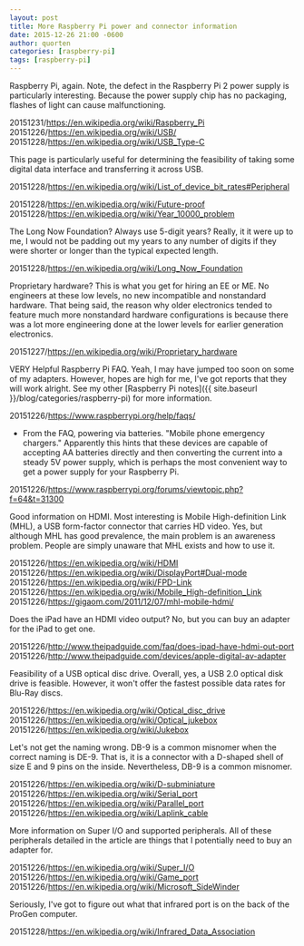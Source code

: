 ```yaml
---
layout: post
title: More Raspberry Pi power and connector information
date: 2015-12-26 21:00 -0600
author: quorten
categories: [raspberry-pi]
tags: [raspberry-pi]
---
```


Raspberry Pi, again.  Note, the defect in the Raspberry Pi 2 power
supply is particularly interesting.  Because the power supply chip has
no packaging, flashes of light can cause malfunctioning.

20151231/https://en.wikipedia.org/wiki/Raspberry_Pi  
20151226/https://en.wikipedia.org/wiki/USB/  
20151228/https://en.wikipedia.org/wiki/USB_Type-C

This page is particularly useful for determining the feasibility of
taking some digital data interface and transferring it across USB.

20151228/https://en.wikipedia.org/wiki/List_of_device_bit_rates#Peripheral

20151228/https://en.wikipedia.org/wiki/Future-proof  
20151228/https://en.wikipedia.org/wiki/Year_10000_problem

The Long Now Foundation?  Always use 5-digit years?  Really, it it
were up to me, I would not be padding out my years to any number of
digits if they were shorter or longer than the typical expected
length.

20151228/https://en.wikipedia.org/wiki/Long_Now_Foundation

<!-- more -->

Proprietary hardware?  This is what you get for hiring an EE or ME.
No engineers at these low levels, no new incompatible and nonstandard
hardware.  That being said, the reason why older electronics tended to
feature much more nonstandard hardware configurations is because there
was a lot more engineering done at the lower levels for earlier
generation electronics.

20151227/https://en.wikipedia.org/wiki/Proprietary_hardware

VERY Helpful Raspberry Pi FAQ.  Yeah, I may have jumped too soon on
some of my adapters.  However, hopes are high for me, I've got reports
that they will work alright.  See my other [Raspberry Pi notes]({{
site.baseurl }}/blog/categories/raspberry-pi) for more information.

20151226/https://www.raspberrypi.org/help/faqs/

* From the FAQ, powering via batteries.  "Mobile phone emergency
  chargers."  Apparently this hints that these devices are capable of
  accepting AA batteries directly and then converting the current into
  a steady 5V power supply, which is perhaps the most convenient way
  to get a power supply for your Raspberry Pi.

20151226/https://www.raspberrypi.org/forums/viewtopic.php?f=64&t=31300

Good information on HDMI.  Most interesting is Mobile High-definition
Link (MHL), a USB form-factor connector that carries HD video.  Yes,
but although MHL has good prevalence, the main problem is an awareness
problem.  People are simply unaware that MHL exists and how to use it.

20151226/https://en.wikipedia.org/wiki/HDMI  
20151226/https://en.wikipedia.org/wiki/DisplayPort#Dual-mode  
20151226/https://en.wikipedia.org/wiki/FPD-Link  
20151226/https://en.wikipedia.org/wiki/Mobile_High-definition_Link  
20151226/https://gigaom.com/2011/12/07/mhl-mobile-hdmi/

Does the iPad have an HDMI video output?  No, but you can buy an
adapter for the iPad to get one.

20151226/http://www.theipadguide.com/faq/does-ipad-have-hdmi-out-port  
20151226/http://www.theipadguide.com/devices/apple-digital-av-adapter

Feasibility of a USB optical disc drive.  Overall, yes, a USB 2.0
optical disk drive is feasible.  However, it won't offer the fastest
possible data rates for Blu-Ray discs.

20151226/https://en.wikipedia.org/wiki/Optical_disc_drive  
20151226/https://en.wikipedia.org/wiki/Optical_jukebox  
20151226/https://en.wikipedia.org/wiki/Jukebox

Let's not get the naming wrong.  DB-9 is a common misnomer when the
correct naming is DE-9.  That is, it is a connector with a D-shaped
shell of size E and 9 pins on the inside.  Nevertheless, DB-9 is a
common misnomer.

20151226/https://en.wikipedia.org/wiki/D-subminiature  
20151226/https://en.wikipedia.org/wiki/Serial_port  
20151226/https://en.wikipedia.org/wiki/Parallel_port  
20151226/https://en.wikipedia.org/wiki/Laplink_cable

More information on Super I/O and supported peripherals.  All of these
peripherals detailed in the article are things that I potentially need
to buy an adapter for.

20151226/https://en.wikipedia.org/wiki/Super_I/O  
20151226/https://en.wikipedia.org/wiki/Game_port  
20151226/https://en.wikipedia.org/wiki/Microsoft_SideWinder

Seriously, I've got to figure out what that infrared port is on the
back of the ProGen computer.

20151228/https://en.wikipedia.org/wiki/Infrared_Data_Association
